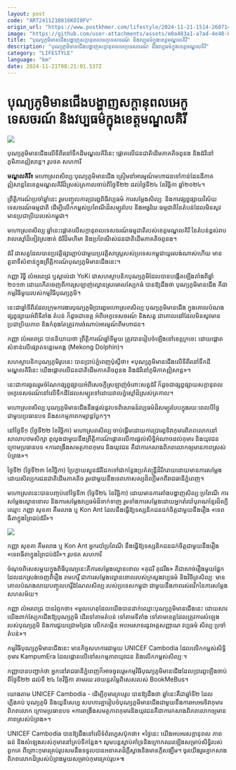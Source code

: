 ```yaml
---
layout: post
code: "ART2411210816KOI0FV"
origin_url: "https://www.postkhmer.com/lifestyle/2024-11-21-1514-260714"
image: "https://github.com/user-attachments/assets/e0a483a1-a7ad-4e48-8d99-b766627225be"
title: "បុណ្យភូមិ​មាន​ជើង​បង្ហាញ​សក្ដានុពល​​អេកូ​ទេសចរណ៍ និង​វប្បធម៌​ក្នុង​ខេត្តមណ្ឌលគិរី"
description: "​​បុណ្យភូមិ​មាន​ជើង​បង្ហាញ​សក្ដានុពល​​អេកូ​ទេសចរណ៍ និង​វប្បធម៌​ក្នុង​ខេត្តមណ្ឌលគិរី​"
category: "LIFESTYLE"
language: "km"
date: 2024-11-21T08:21:01.537Z
---
```


# បុណ្យភូមិ​មាន​ជើង​បង្ហាញ​សក្ដានុពល​​អេកូ​ទេសចរណ៍ និង​វប្បធម៌​ក្នុង​ខេត្តមណ្ឌលគិរី

![](https://github.com/user-attachments/assets/ac34a166-dad2-49d8-8fca-37a6c6568797)

បុណ្យភូមិមានជើងលើទីពីរនៅទឹកដីមណ្ឌលគិរីនេះ ផ្ដោតលើជនជាតិដើមភាគតិចពូនង និងដំរីនៅភូមិភាគឦសាន្ដ។ រូបថត សហការី

**មណ្ឌលគិរី៖** មហោស្រព​សិល្បៈ​បុណ្យ​ភូមិ​មាន​ជើង ត្រៀម​នាំ​អារម្មណ៍​មហាជន​ទៅកាន់​ដែនដី​ភាគ​ឦសាន្ដ​នៃ​ខេត្ដមណ្ឌលគិរី​ដ៏​ស្រស់ត្រកាល​​ចាប់ពី​ថ្ងៃទី​២២ ដល់​ថ្ងៃទី២៤ ខែវិច្ឆិកា ឆ្នាំ២០២៤។

ព្រឹត្តិការណ៍​ប្រចាំ​ឆ្នាំនេះ រួមបញ្ចូល​ការ​ប្រារឰ​ពិធី​វប្បធម៌ ការសម្តែង​សិល្បៈ និង​ការ​ផ្សព្វផ្សាយ​​វិស័យ​ទេសចរណ៍​ធម្មជាតិ ដើម្បី​លើកកម្ពស់​ប្រពៃណី​ដ៏​សម្បូរបែប និង​អច្ឆរិយៈ​ធម្មជាតិ​នៃ​តំបន់​ដែល​មិនសូវមានប្រជាប្រិយ​​របស់​កម្ពុ​ជា​។​

មហោស្រព​សិល្បៈ​ឆ្នាំនេះ​ផ្តោតលើ​សក្តានុពល​ទេសចរណ៍ធម្មជាតិ​រប​ស់​ខេត្តមណ្ឌលគិរី នៃ​តំបន់​ខ្ពស់​រាប​​វាលស្មៅ​ដ៏​ខៀវស្រងាត់ ដំរី​ដ៏​មហិមា និង​ប្រពៃណី​ស់​ជនជាតិ​ដើម​ភាគតិចពូនង​​។​

ដំរី ជា​សត្វ​ដែល​បាន​ប្រវត្តិ​ផ្សារភ្ជាប់​ជាមួយ​ប្រវត្តិសាស្ត្រ​របស់​ប្រទេស​កម្ពុជា​យូរលង់​ណាស់​ហើយ មាន​តួនាទី​សំខាន់​ក្នុង​ព្រឹត្ដិការណ៍​បុណ្យ​ភូមិ​មាន​ជើង​នេះ​។

កញ្ញា រិទ្ធី លំអរពេជ្រ ឬស្គាល់ជា YoKi ជា​សហស្ថាបនិក​បុណ្យភូមិ​ដែល​បាន​បង្កើត​ឡើង​តាំង​ពី​ឆ្នាំ​២០១៣ ដោយ​កើត​ចេញ​ពី​ការ​ស្រឡាញ់​ល្ខោន​ស្រមោល​ស្បែក​ធំ បាន​ឱ្យដឹងថា បុណ្យ​ភូមិ​មាន​ជើង គឺជា​កម្មវិធី​មួយ​របស់​កម្មវិធី​បុណ្យ​ភូមិ។

នេះជា​ឆ្នាំ​ទីពីរ​ដែល​ក្រុម​ការងារ​បុណ្យ​ភូមិ​ប្រារឰ​មហោស្រព​សិល្បៈ​បុណ្យ​ភូមិ​មាន​ជើង ក្នុង​គោល​បំណង​ផ្សព្វផ្សាយ​អំពី​ទីតាំង តំបន់ ក៏ដូចជា​ខេត្ដ អំពី​អេកូទេសចរណ៍ និង​សត្វ ជា​គោលដៅ​ដែល​មិនសូវមាន​ប្រជាប្រិយភាព និង​កំពុង​តែ​ត្រូវការ​ចំណាប់​អារម្មណ៍​ពី​មហាជន​។ 

កញ្ញា លំអរពេជ្រ បាន​និយាយថា ព្រឹត្ដិការណ៍​ឆ្នាំ​ទីមួយ ត្រូវបាន​រៀបចំ​ឡើង​នៅខេត្ដ​ក្រចេះ ដោយ​ផ្ដោត​សំខាន់​លើ​ផ្សោត​ទន្លេមេគង្គ (Mekong Dolphin)។

សហស្ថាបនិកបុណ្យភូមិរូប​នេះ បាន​ប្រាប់​ភ្នំពេញ​ប៉ុស្ដិ៍ថា​៖ «​បុណ្យ​ភូមិ​មាន​ជើង​លើ​ទីពីរ​នៅ​ទឹក​ដី​មណ្ឌលគិរី​នេះ យើង​ផ្ដោត​លើ​ជនជាតិ​ដើម​ភាគតិច​ពូនង និង​ដំរី​នៅភូមិ​ភាគ​ឦសាន្ដ​​»។

នេះ​ជា​ការ​ចូលរួម​ចំណែក​ផ្សព្វផ្សាយ​អំពី​សេចក្ដី​ស្រឡាញ់​ចំពោះ​សត្វ​ដំរី ក៏ដូចជា​ផ្សព្វផ្សាយ​សក្ដានុពល​អេកូ​ទេសចរណ៍​នៅលើទឹកដី​ដែល​សម្បូរ​ទៅ​ដោយ​វាល​ភ្នំ​ស្មៅ​ដ៏​ស្រស់​ត្រកាល​។

មហោស្រព​សិល្បៈ​បុណ្យ​ភូមិ​មាន​ជើង ​នឹងផ្ដល់​​នូវ​បទពិសោធន៍​វប្បធម៌​ដ៏​សម្បូរបែប​ក្នុង​រយៈពេល​បី​ថ្ងៃ​ជាមួយ​​ប្រធានបទ និង​សកម្មភាពកម្សាន្ដ​​ប្លែកៗ​​។​

នៅ​ថ្ងៃទី១ (​ថ្ងៃទី២២ ខែវិច្ឆិកា​) មហោស្រព​សិល្បៈចាប់ផ្តើម​ដោយ​ការ​ប្រារឰទិវា​កុមារ​ពិភពលោក​នៅ​សាលាបឋមសិក្សា ពូលូង​ ជាមួយនឹង​ព្រឹត្តិការណ៍​ផ្តោតលើ​ការផ្តល់​សិទ្ធិអំណាច​ដល់​កុមារ​ និង​យុវជន​ក្រោម​ប្រធានបទ «ការពង្រឹងសមត្ថភាពកុមារ និងយុវជន​ គឺជាការកសាងពិភពលោកឲ្យមានភាពស្រស់បំព្រង»។​

ថ្ងៃទី២ (​ថ្ងៃទី២៣ ខែវិច្ឆិកា​) ប្រែក្លាយ​សួន​ដំរី​ដែក​ទៅជា​កន្លែង​ប្រគំ​តន្ត្រី​ដ៏​រីករាយ​ ដោយមាន​ការសម្តែង​ដោយ​សិល្បករ​ជនជាតិដើម​ភាគតិច រួម​ជាមួយនឹង​ទេពកោសល្យ​ដ៏​ល្បី​មកពី​រាជធានី​ភ្នំពេញ​។​

មហោស្រព​នេះ​បានបញ្ចប់​នៅ​ថ្ងៃទី៣ (​ថ្ងៃទី២៤ ខែវិច្ឆិកា​) ដោយមាន​ការតាំង​បង្ហាញ​សិល្បៈ​ប្រពៃណី ការ​សម្ដែង​ល្ខោនខោល និង​ការសម្តែង​វប្បធម៌​ដ៏​ទាក់ទាញ រួមទាំង​ការសម្ដែង​ដោយ​អ្នករាំ​របាំ​បុរាណ​ខ្មែរ​ដ៏​ល្បីឈ្មោះ កញ្ញា​ សុខ​គា គឹម​លាង ឬ Kon Ant ដែល​នឹង​ធ្វើឱ្យ​ទស្សនិកជន​ជក់ចិត្ត​ជាមួយនឹង​រឿង «​ទេពធីតា​ក្នុង​ព្រៃ​ជប់​ដំរី​»។

![](https://github.com/user-attachments/assets/00dbf5c2-7f2a-49e7-8e43-7cd0deb72525)

កញ្ញា សុខគា គឹមលាង ឬ Kon Ant អ្នករបាំប្រពៃណី នឹងធ្វើឱ្យទស្សនិកជនជក់ចិត្តជាមួយនឹងរឿង «ទេពធីតាក្នុងព្រៃជប់ដំរី»។ រូបថត សហការី

ចំណុច​ពិសេស​មួយ​ក្នុង​ពិធីបុណ្យ​នេះ​គឺ​ការសម្ដែង​​​ល្ខោនខោល «គុជ​រី គុជ​រឹង» គឺជា​សាច់រឿង​មួយផ្នែក​ដែល​ដកស្រង់​ចេញពី​រឿង រាមកេរ្តិ៍ ជា​​ការសម្តែង​ល្ខោនខោល​របស់​ក្រសួង​វប្បធម៌ និង​វិចិត្រសិល្បៈ មាន​គោលបំណង​លាយ​បញ្ចូល​កេរ្តិ៍ដំណែល​សិល្បៈ​របស់​ប្រទេស​កម្ពុជា ជាមួយនឹង​ភាពរស់រវើក​នៃ​ការ​សម្ដែង​​សហ​សម័យ​។​

កញ្ញា លំអរពេជ្រ បាន​រំឭកថា​៖ «​មូលហេតុ​ដែល​យើង​បាន​ដាក់​ឈ្មោះ​បុណ្យ​ភូមិ​មាន​ជើង​នេះ ដោយសារ​យើង​ពាក់​ស្បែក​ជើង​ឱ្យ​បុណ្យ​ភូមិ ដើរ​ទៅ​តាមតំបន់​ ទៅតាម​ទីតាំង ទៅតាម​ខេត្ដ​ ដែលត្រូវការ​សំឡេង​របស់​បុណ្យ​ភូមិ និង​ការ​ជួយ​ជ្រោម​ជ្រែង​ លើកតម្កើន អបអរ​សាទរ​នូវ​អត្ដសញ្ញាណ វប្បធម៌ សិល្បៈប្រចាំ​តំបន់​»។

កម្មវិធីបុណ្យ​ភូមិ​មាន​ជើង​នេះ មាន​កិច្ចសហការ​ជាមួយ UNICEF Cambodia ដែល​លើក​កម្ពស់​សិទ្ធិ​កុមារ KampumEra ដែល​ផ្ដោតលើ​ទៅ​សកម្មភាព​យុវជន និង​លើក​កម្ពស់​សិល្បៈ។

កញ្ញាបាន​បញ្ជាក់ថា អ្នក​នៅរាជធានី​ភ្នំពេញ​ក៏​អាច​ចូលរួម​កម្មវិធី​បុណ្យ​ភូមិ​មាន​ជើង​ ដែល​ប្រារឰ​ឡើង​ចាប់​ពី​ថ្ងៃ​ទី​២២ ដល់ទី ២៤ ខែ​វិច្ឆិកា​ តាម​រយៈ​រថយន្ដ​តម្លៃ​ពិសេស​របស់ BookMeBus។

យោងតាម UNICEF Cambodia - ដើម្បី​កុមារ​គ្រប​រូប បាន​ឱ្យ​ដឹងថា ឆ្នាំនេះ​គឺជា​ឆ្នាំ​ទី២ ដែល​ភ្លើងគប់ បុណ្យភូមិ និង​យូនីសេហ្វ សហការ​គ្នា​រៀបចំ​បុណ្យ​ភូមិ​មាន​ជើង​ជាមួយ​នឹង​ការ​អបអរ​ទិវា​កុមារ​ពិភព​លោក ក្រោម​ប្រធាន​បទ «ការ​ពង្រឹង​សមត្ថភាព​កុមារ​និង​យុវជន​គឺជា​ការ​កសាង​ពិភពលោក​ឲ្យ​មាន​ភាព​ស្រស់បំព្រង»។

UNICEF Cambodia បាន​ឱ្យ​ដឹង​នៅលើ​ទំព័រ​ហ្វេសប៊ុក​ថា៖ «ថ្ងៃនេះ យើង​អបអរ​សក្ដានុពល ភាព​ធន់ និង​សំឡេង​របស់​កុមារ​នៅ​គ្រប់​ទី​កន្លែង។ សូម​បន្ត​ស្តាប់​គាំទ្រ​និង​ក្រោក​ឈរ​ឡើង​សម្រាប់​សិទ្ធិ​របស់​ពួកគេ ពីព្រោះ​កុមារ​គ្រប់​រូប​សម​នឹង​ទទួល​បាន​អនាគត​ដ៏​ភ្លឺស្វាង​និង​មាន​ក្តី​សង្ឃឹម។ ចូរ​យើង​រួម​គ្នា​កសាង​ពិភពលោក​ដ៏​ស្រស់​បំព្រង​មួយ​សម្រាប់​កុមារ​គ្រប់រូប»៕